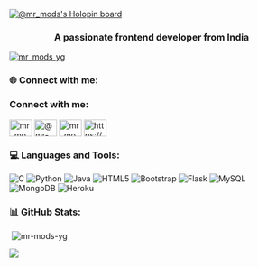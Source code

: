 [![@mr_mods's Holopin board](https://holopin.me/mr_mods)](https://holopin.io/@mr_mods)



<h3 align="center">A passionate frontend developer from India</h3>

<p align="left"> <a href="https://twitter.com/mr_mods_yg" target="blank"><img src="https://img.shields.io/twitter/follow/mr_mods_yg?logo=twitter&style=for-the-badge" alt="mr_mods_yg" /></a> </p>

<h3 align="left">🌐 Connect with me:</h3>

<h3 align="left">Connect with me:</h3>
<p align="left">
<a href="https://twitter.com/mr_mods_yg" target="blank"><img align="center" src="https://raw.githubusercontent.com/rahuldkjain/github-profile-readme-generator/master/src/images/icons/Social/twitter.svg" alt="mr_mods_yg" height="30" width="40" /></a>
<a href="https://linkedin.com/in/@mr-mods" target="blank"><img align="center" src="https://raw.githubusercontent.com/rahuldkjain/github-profile-readme-generator/master/src/images/icons/Social/linked-in-alt.svg" alt="@mr-mods" height="30" width="40" /></a>
<a href="https://www.leetcode.com/mr_mods" target="blank"><img align="center" src="https://raw.githubusercontent.com/rahuldkjain/github-profile-readme-generator/master/src/images/icons/Social/leet-code.svg" alt="mr_mods" height="30" width="40" /></a>
<a href="https://auth.geeksforgeeks.org/user/https://auth.geeksforgeeks.org/user/mr_mods" target="blank"><img align="center" src="https://raw.githubusercontent.com/rahuldkjain/github-profile-readme-generator/master/src/images/icons/Social/geeks-for-geeks.svg" alt="https://auth.geeksforgeeks.org/user/mr_mods" height="30" width="40" /></a>
</p>

<h3 align="left">💻 Languages and Tools:</h3>

![C](https://img.shields.io/badge/c-%2300599C.svg?style=for-the-badge&logo=c&logoColor=white) ![Python](https://img.shields.io/badge/python-3670A0?style=for-the-badge&logo=python&logoColor=ffdd54) ![Java](https://img.shields.io/badge/java-%23ED8B00.svg?style=for-the-badge&logo=java&logoColor=white) ![HTML5](https://img.shields.io/badge/html5-%23E34F26.svg?style=for-the-badge&logo=html5&logoColor=white) ![Bootstrap](https://img.shields.io/badge/bootstrap-%23563D7C.svg?style=for-the-badge&logo=bootstrap&logoColor=white) ![Flask](https://img.shields.io/badge/flask-%23000.svg?style=for-the-badge&logo=flask&logoColor=white) ![MySQL](https://img.shields.io/badge/mysql-%2300f.svg?style=for-the-badge&logo=mysql&logoColor=white) ![MongoDB](https://img.shields.io/badge/MongoDB-%234ea94b.svg?style=for-the-badge&logo=mongodb&logoColor=white) ![Heroku](https://img.shields.io/badge/heroku-%23430098.svg?style=for-the-badge&logo=heroku&logoColor=white)

<h3 align="left">📊 GitHub Stats:</h3>

<p>&nbsp;<img align="center" src="https://github-readme-stats.vercel.app/api?username=mr-mods-yg&show_icons=true&theme=dark&locale=en" alt="mr-mods-yg" /></p>

[![](https://visitcount.itsvg.in/api?id=mr-mods-yg&label=Profile%20Views&pretty=false)](https://visitcount.itsvg.in)
<!---
mr-mods-yg/mr-mods-yg is a ✨ special ✨ repository because its `README.md` (this file) appears on your GitHub profile.
You can click the Preview link to take a look at your changes.
--->

